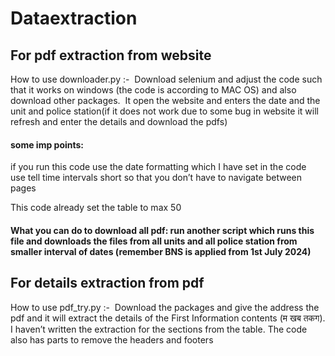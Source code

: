 # Dataextraction

## For pdf extraction from website 
How to use downloader.py :-  Download selenium and adjust the code such that it works on windows (the code is according to MAC OS) and also download other packages.  It open the website and enters the date and the unit and police station(if it does not work due to some bug in website it will refresh and enter the details and download the pdfs)  

#### some imp points:  
if you run this code use the date formatting which I have set in the code  use tell time intervals short so that you don’t have to navigate between pages

This code already set the table to max 50

#### What you can do to download all pdf: run another script which runs this file and downloads the files from all units and all police station from smaller interval of dates (remember BNS is applied from 1st July 2024)


## For details extraction from pdf
How to use pdf_try.py :-  Download the packages and give the address the pdf and it will extract the details of the First Information contents (म खब तकग). I haven’t written the extraction for the sections from the table. The code also has parts to remove the headers and footers


